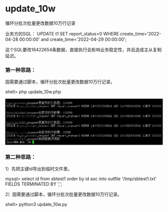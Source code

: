# update_10w
循环分批次批量更改数据10万行记录

业务方的SQL：
UPDATE t1 SET report_status=0 WHERE create_time>'2022-04-28 00:00:00' and  create_time<'2022-04-29 00:00:00';

这个SQL要改18422654条数据，直接执行会影响业务稳定性，并且造成主从复制延迟。

### 第一种思路：
固需要通过脚本，循环分批次批量更改数据10万行记录。

shell> php update_10w.php

![image](https://raw.githubusercontent.com/hcymysql/update_10w/main/update_10w.png)

### 第二种思路：

1）先把主键id导出到临时文件里。

mysql> select id from sbtest1 order by id asc into outfile '/tmp/sbtest1.txt' FIELDS TERMINATED BY ',';

2）固需要通过脚本，循环分批次批量更改数据10万行记录。

shell> python3 update_10w.py

